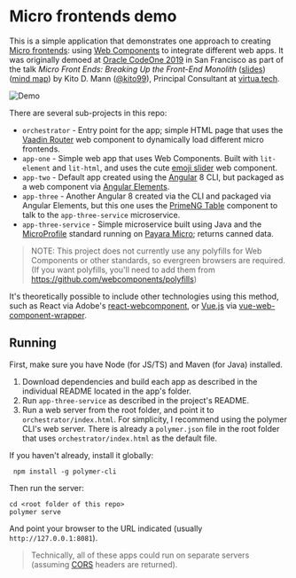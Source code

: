# Micro frontends demo

This is a simple application that demonstrates one approach to creating 
[Micro frontends](https://martinfowler.com/articles/micro-frontends.html): 
using [Web Components](https://developer.mozilla.org/en-US/docs/Web/Web_Components) to integrate different web apps. It was originally 
demoed at [Oracle CodeOne 2019](https://www.oracle.com/code-one/) in San Francisco as part of the talk 
_Micro Front Ends: Breaking Up the Front-End Monolith_ ([slides](https://virtua.tech/slides/micro-frontends)) 
([mind map](https://www.mindmeister.com/1229898832)) by Kito D. Mann ([@kito99](https://twitter.com/kito99)), 
Principal Consultant at [virtua.tech](http://virtua.tech).

![Demo](./microfrontends-demo.gif)

There are several sub-projects in this repo:

* `orchestrator` - Entry point for the app; simple HTML page that uses the [Vaadin Router](https://vaadin.com/router) 
web component to dynamically 
load different micro frontends.
* `app-one` - Simple web app that uses Web Components. Built with `lit-element` and `lit-html`, and uses the cute 
[emoji slider](https://vaadin.com/router) web component.
* `app-two` - Default app created using the [Angular](http://angular.io) 8 CLI, but packaged as a web component via 
[Angular Elements](https://angular.io/guide/elements).
* `app-three` - Another Angular 8 created via the CLI and packaged via Angular Elements, but this one uses the [PrimeNG 
Table](https://www.primefaces.org/primeng/#/table) component to talk to the `app-three-service` microservice.
* `app-three-service` - Simple microservice built using Java and the [MicroProfile](https://microprofile.io/) standard 
running on [Payara Micro](https://www.payara.fish/software/payara-server/payara-micro/); returns canned data.

> NOTE: This project does not currently use any polyfills for Web Components or other standards, so evergreen browsers 
are required. (If you want polyfills, you'll need to add them from https://github.com/webcomponents/polyfills)

It's theoretically possible to include other technologies using this method, such as React via Adobe's 
[react-webcomponent](https://github.com/adobe/react-webcomponent), or [Vue.js](https://vuejs.org/) via 
[vue-web-component-wrapper](https://github.com/vuejs/vue-web-component-wrapper). 

## Running 

First, make sure you have Node (for JS/TS) and Maven (for Java) installed.

1. Download dependencies and build each app as described in the individual README located in the app's folder.
2. Run `app-three-service` as described in the project's README.
3. Run a web server from the root folder, and point it to `orchestrator/index.html`. For simplicity, I 
recommend using the polymer CLI's web server. There is already a `polymer.json` file in the root folder
that uses `orchestrator/index.html` as the default file.

If you haven't already, install it globally:
    
```
 npm install -g polymer-cli
```

Then run the server:

```
cd <root folder of this repo>
polymer serve
```
And point your browser to the URL indicated (usually `http://127.0.0.1:8081`).

> Technically, all of these apps could run on separate servers (assuming 
[CORS](https://developer.mozilla.org/en-US/docs/Web/HTTP/CORS) headers are returned).
